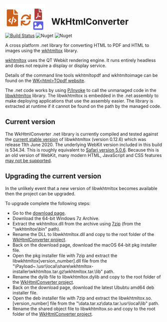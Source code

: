 <img align="left" style="padding-right:20px" width="128" height="90" src="WkHtmlConverter/WkHtmlConverter/NuGet/icon.png" />

# WkHtmlConverter

[![Build Status](https://dev.azure.com/sixsideddice/SixSidedDice/_apis/build/status/WkHtmlConverterProd?branchName=main)](https://dev.azure.com/sixsideddice/SixSidedDice/_build/latest?definitionId=3&branchName=main)
![Nuget](https://img.shields.io/nuget/dt/WkHtmlConverter)
![Nuget](https://img.shields.io/nuget/v/WkHtmlConverter)

A cross platform .net library for converting HTML to PDF and HTML to images using 
the [wkhtmltox](https://github.com/wkhtmltopdf/wkhtmltopdf) library.

[wkhtmltox](https://github.com/wkhtmltopdf/wkhtmltopdf) uses the QT Webkit rendering engine. It runs entirely headless and does not require a display or display service.

Details of the command line tools wkhtmltopdf and wkhtmltoimage can be found on the [WK&lt;html&gt;TOpdf website](https://wkhtmltopdf.org/).

The .net code works by using [P/Invoke](https://docs.microsoft.com/en-us/dotnet/standard/native-interop/pinvoke) to call the unmanaged code in the [libwkhtmltox](https://wkhtmltopdf.org/libwkhtmltox/) library. 
The libwkhtmltox is embedded in the .net assembly to make deploying applications that use the assembly easier. 
The library is extracted at runtime if it cannot be found on the path by the managed code. 

## Current version



The WkHtmlConverter .net library is currently compiled and tested against the [current stable version](https://wkhtmltopdf.org/downloads.html) of 
libwkhtmltox (version 0.12.6) which was release 11th June 2020. The underlying WebKit version included in this build is 534.34.
This is roughly equivalent to [Safari version 5.0.6](https://en.wikipedia.org/wiki/Safari_version_history#Safari_5).
Because this is an old version of WebKit, many modern HTML, JavaScript and CSS features [may not be supported](https://caniuse.com/?compare=safari+5&compareCats=all).

## Upgrading the current version
In the unlikely event that a new version of libwkhtmltox becomes available then the project can be upgraded.

To upgrade complete the following steps:
 - Go to the [download page](https://wkhtmltopdf.org/downloads.html).
 - Download the 64-bit Windows 7z Archive.
 - Extract the wkhtmltox.dll from the archive using [7zip](https://www.7-zip.org/) (from the "\wkhtmltox\bin\" path).
 - Rename the DLL to libwkhtmltox.dll and copy to the root folder of the  [WkHtmlConverter project](https://github.com/LeeSanderson/WkHtmlConverter/tree/main/WkHtmlConverter/WkHtmlConverter).
 - Back on the download page, download the macOS 64-bit pkg installer file.
 - Open the pkg installer file with 7zip and extract the libwkhtmltox[version_number].dll file from the "\Payload~\.\usr\local\share\wkhtmltox-installer\wkhtmltox.tar.gz\wkhtmltox.tar\.\lib\" path.
- Rename the dylib file to libwkhtmltox.dylib and copy to the root folder of the  [WkHtmlConverter project](https://github.com/LeeSanderson/WkHtmlConverter/tree/main/WkHtmlConverter/WkHtmlConverter).
 - Back on the download page, download the latest Ububtu amd64 deb installer file.
 - Open the deb installer file with 7zip and extract the libwkhtmltox.so.[version_number] file from the "\data.tar.xz\data.tar\.\usr\local\lib\" path.
- Rename the shared object file to libwkhtmltox.so and copy to the root folder of the  [WkHtmlConverter project](https://github.com/LeeSanderson/WkHtmlConverter/tree/main/WkHtmlConverter/WkHtmlConverter).
